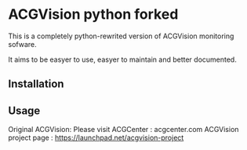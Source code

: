 ACGVision python forked
=======================


This is a completely python-rewrited version of ACGVision monitoring sofware.

It aims to be easyer to use, easyer to maintain and better documented.

Installation
------------

Usage
-----

Original ACGVision:
Please visit ACGCenter : acgcenter.com
ACGVision project page : https://launchpad.net/acgvision-project
